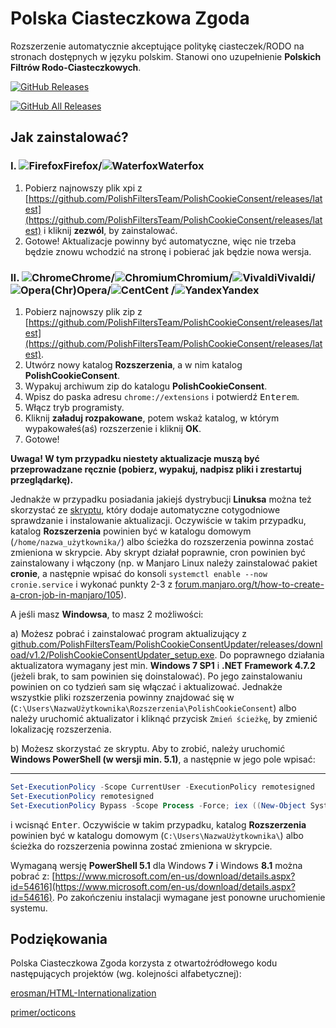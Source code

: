 # Polska Ciasteczkowa Zgoda

Rozszerzenie automatycznie akceptujące politykę ciasteczek/RODO na stronach dostępnych w języku polskim. Stanowi ono uzupełnienie **Polskich Filtrów Rodo-Ciasteczkowych**.

[![GitHub Releases](https://img.shields.io/github/downloads/PolishFiltersTeam/PolishCookieConsent/latest/total.svg)](https://github.com/PolishFiltersTeam/PolishCookieConsent/releases/latest)

[![GitHub All Releases](https://img.shields.io/github/downloads/PolishFiltersTeam/PolishCookieConsent/total.svg?colorB=blue)](https://github.com/PolishFiltersTeam/PolishCookieConsent/releases)


## **Jak zainstalować?**
### **I. ![Firefox][Firefox]Firefox/![Waterfox][Waterfox]Waterfox**
1. Pobierz najnowszy plik xpi z [https://github.com/PolishFiltersTeam/PolishCookieConsent/releases/latest](https://github.com/PolishFiltersTeam/PolishCookieConsent/releases/latest) i kliknij **zezwól**, by zainstalować.
2. Gotowe! Aktualizacje powinny być automatyczne, więc nie trzeba będzie znowu wchodzić na stronę i pobierać jak będzie nowa wersja.

### **II. ![Chrome][Chrome]Chrome/![Chromium][Chromium]Chromium/![Vivaldi][Vivaldi]Vivaldi/![Opera][Opera](Chr)Opera/![Cent][Cent]Cent /![Yandex][Yandex]Yandex**
1. Pobierz najnowszy plik zip z [https://github.com/PolishFiltersTeam/PolishCookieConsent/releases/latest](https://github.com/PolishFiltersTeam/PolishCookieConsent/releases/latest).
2. Utwórz nowy katalog **Rozszerzenia**, a w nim katalog **PolishCookieConsent**.
3. Wypakuj archiwum zip do katalogu **PolishCookieConsent**.
4. Wpisz do paska adresu `chrome://extensions` i potwierdź <kbd>Enterem</kbd>.
5. Włącz tryb programisty.
6. Kliknij **załaduj rozpakowane**, potem wskaż katalog, w którym wypakowałeś(aś) rozszerzenie i kliknij **OK**.
7. Gotowe!

**Uwaga! W tym przypadku niestety aktualizacje muszą być przeprowadzane ręcznie (pobierz, wypakuj, nadpisz pliki i zrestartuj przeglądarkę).**

Jednakże w przypadku posiadania jakiejś dystrybucji **Linuksa** można też skorzystać ze [skryptu](https://raw.githubusercontent.com/PolishFiltersTeam/PolishCookieConsent/master/updates/update_PolishCookieConsent_chromium.sh), który dodaje automatyczne cotygodniowe sprawdzanie i instalowanie aktualizacji. Oczywiście w takim przypadku, katalog **Rozszerzenia** powinien być w katalogu domowym (`/home/nazwa_użytkownika/`) albo ścieżka do rozszerzenia powinna zostać zmieniona w skrypcie. Aby skrypt działał poprawnie, cron powinien być zainstalowany i włączony (np. w Manjaro Linux należy zainstalować pakiet **cronie**, a następnie wpisać do konsoli `systemctl enable --now cronie.service` i wykonać punkty 2-3 z [forum.manjaro.org/t/how-to-create-a-cron-job-in-manjaro/105](https://forum.manjaro.org/t/how-to-create-a-cron-job-in-manjaro/105)).

A jeśli masz **Windowsa**, to masz 2 możliwości:

a) Możesz pobrać i zainstalować program aktualizujący z [github.com/PolishFiltersTeam/PolishCookieConsentUpdater/releases/download/v1.2/PolishCookieConsentUpdater_setup.exe](https://github.com/PolishFiltersTeam/PolishCookieConsentUpdater/releases/download/v1.2/PolishCookieConsentUpdater_setup.exe). Do poprawnego działania aktualizatora wymagany jest min. **Windows 7 SP1** i **.NET Framework 4.7.2** (jeżeli brak, to sam powinien się doinstalować). Po jego zainstalowaniu powinien on co tydzień sam się włączać i aktualizować. Jednakże wszystkie pliki rozszerzenia powinny znajdować się w (`C:\Users\NazwaUżytkownika\Rozszerzenia\PolishCookieConsent`) albo należy uruchomić aktualizator i kliknąć przycisk `Zmień ścieżkę`, by zmienić lokalizację rozszerzenia.

b) Możesz skorzystać ze skryptu. Aby to zrobić, należy uruchomić **Windows PowerShell (w wersji min. 5.1)**, a następnie w jego pole wpisać:

---

```powershell
Set-ExecutionPolicy -Scope CurrentUser -ExecutionPolicy remotesigned
Set-ExecutionPolicy remotesigned
Set-ExecutionPolicy Bypass -Scope Process -Force; iex ((New-Object System.Net.WebClient).DownloadString('https://raw.githubusercontent.com/PolishFiltersTeam/PolishCookieConsent/master/updates/update_PolishCookieConsent_chromium.ps1'))
```

 i wcisnąć <kbd>Enter</kbd>. Oczywiście w takim przypadku, katalog **Rozszerzenia** powinien być w katalogu domowym (`C:\Users\NazwaUżytkownika\`) albo ścieżka do rozszerzenia powinna zostać zmieniona w skrypcie.

Wymaganą wersję **PowerShell 5.1** dla Windows **7** i Windows **8.1** można pobrać z:
[https://www.microsoft.com/en-us/download/details.aspx?id=54616](https://www.microsoft.com/en-us/download/details.aspx?id=54616).
Po zakończeniu instalacji wymagane jest ponowne uruchomienie systemu.

[Firefox]: https://cdnjs.cloudflare.com/ajax/libs/browser-logos/46.1.0/firefox/firefox_24x24.png "Mozilla Firefox"
[Waterfox]: https://cdnjs.cloudflare.com/ajax/libs/browser-logos/46.1.0/waterfox/waterfox_24x24.png "Waterfox"
[Chrome]: https://cdnjs.cloudflare.com/ajax/libs/browser-logos/46.1.0/chrome/chrome_24x24.png "Google Chrome"
[Chromium]: https://cdnjs.cloudflare.com/ajax/libs/browser-logos/46.1.0/chromium/chromium_24x24.png "Chromium"
[Vivaldi]: https://cdnjs.cloudflare.com/ajax/libs/browser-logos/46.1.0/vivaldi/vivaldi_24x24.png "Vivaldi"
[Opera]: https://cdnjs.cloudflare.com/ajax/libs/browser-logos/46.1.0/opera/opera_24x24.png "Opera"
[Cent]: https://cdnjs.cloudflare.com/ajax/libs/browser-logos/46.1.0/cent/cent_24x24.png "Cent Browser"
[Yandex]: https://cdnjs.cloudflare.com/ajax/libs/browser-logos/46.1.0/yandex/yandex_24x24.png "Yandex Browser"

## **Podziękowania**

Polska Ciasteczkowa Zgoda korzysta z otwartoźródłowego kodu następujących projektów (wg. kolejności alfabetycznej):

[erosman/HTML-Internationalization](https://github.com/erosman/HTML-Internationalization)

[primer/octicons](https://github.com/primer/octicons/)
